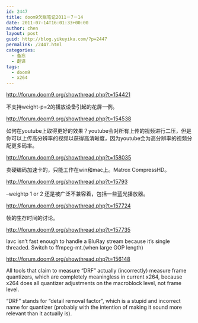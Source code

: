```yaml
---
id: 2447
title: doom9欠账笔记2011－7－14
date: 2011-07-14T16:01:33+00:00
author: chen
layout: post
guid: http://blog.yikuyiku.com/?p=2447
permalink: /2447.html
categories:
  - 备忘
  - 翻译
tags:
  - doom9
  - x264
---
```

http://forum.doom9.org/showthread.php?t=154421

不支持weight-p=2的播放设备引起的花屏一例。

http://forum.doom9.org/showthread.php?t=154538

如何在youtube上取得更好的效果？youtube会对所有上传的视频进行二压，但是你可以上传高分辨率的视频以获得高清晰度，因为youtube会为高分辨率的视频分配更多码率。

http://forum.doom9.org/showthread.php?t=158035

卖硬编码加速卡的，只能工作在win和mac上。Matrox CompressHD。

http://forum.doom9.org/showthread.php?t=15793

&#8211;weightp 1 or 2 还是被广泛不兼容着，包括一些蓝光播放器。

http://forum.doom9.org/showthread.php?t=157724

帧的生存时间的讨论。

http://forum.doom9.org/showthread.php?t=157735

lavc isn&#8217;t fast enough to handle a BluRay stream because it&#8217;s single threaded. Switch to ffmpeg-mt.(when large GOP length)

http://forum.doom9.org/showthread.php?t=156148

All tools that claim to measure &#8220;DRF&#8221; actually (incorrectly) measure frame quantizers, which are completely meaningless in current x264, because x264 does all quantizer adjustments on the macroblock level, not frame level. 

&#8220;DRF&#8221; stands for &#8220;detail removal factor&#8221;, which is a stupid and incorrect name for quantizer (probably with the intention of making it sound more relevant than it actually is).